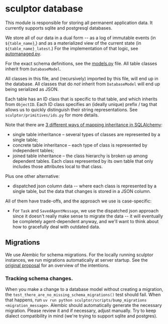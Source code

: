 # sculptor database

This module is responsible for storing all permanent application data.
It currently supports sqlite and postgresql databases.

We store all of our data in a dual form -- as a log of immutable events (in `${table_name}`,)
and as a materialized view of the current state (in `${table_name}_latest`.)
For the implementation of that logic, see [automanaged.py](automanaged.py).

For the exact schema definitions, see the [models.py](models.py) file.
All table classes inherit from `DatabaseModel`.

All classes in this file, and (recursively) imported by this file, will end up in the database.
All classes that do *not* inherit from `DatabaseModel` will end up being serialized as JSON.

Each table has an ID class that is specific to that table, and which inherits from `ObjectID`.
Each ID class specifies an (ideally unique) prefix / tag that allows us to quickly distinguish their string representations.
See `sculptor/primitives/ids.py` for more details.

Note that there are [3 different ways of mapping inheritance in SQLAlchemy](https://docs.sqlalchemy.org/en/20/orm/inheritance.html):

- single table inheritance – several types of classes are represented by a single table;
- concrete table inheritance – each type of class is represented by independent tables;
- joined table inheritance – the class hierarchy is broken up among dependent tables. Each class represented by its own table that only includes those attributes local to that class.

Plus one other alternative:

- dispatched json column data -- where each class is represented by a single table, but the data that changes is stored in a JSON column.

All of them have trade-offs, and the approach we use is case-specific:
- For `Task` and `SavedAgentMessage`,
  we use the dispatched json approach since it doesn't really make sense to migrate the data --
  it will eventually be completely agent-dependent anyway,
  and we'll want to think about how to gracefully deal with outdated data.


## Migrations

We use Alembic for schema migrations. For the locally running sculptor instances, we run migrations automatically at server startup. See the [original proposal](../docs/proposals/database_migrations.md) for an overview of the intentions.

### Tracking schema changes.

When you make a change to a database model without creating a migration, the `test_there_are_no_missing_schema_migrations()` test should fail.
When that happens, run `uv run python sculptor/scripts/bump_migrations <migration_message>`. Alembic should automatically generate the necessary migration. Please review it and if necessary, adjust manually. Try to keep dialect compatibility in mind (we're trying to support sqlite and postgres).
